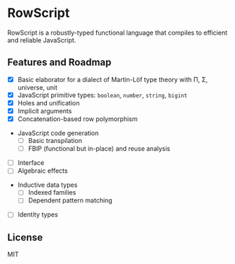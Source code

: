 # RowScript

RowScript is a robustly-typed functional language that compiles to efficient and reliable JavaScript.

## Features and Roadmap

* [x] Basic elaborator for a dialect of Martin-Löf type theory with Π, Σ, universe, unit
* [x] JavaScript primitive types: `boolean`, `number`, `string`, `bigint`
* [x] Holes and unification
* [x] Implicit arguments
* [x] Concatenation-based row polymorphism
* JavaScript code generation
    * [ ] Basic transpilation
    * [ ] FBIP (functional but in-place) and reuse analysis
* [ ] Interface
* [ ] Algebraic effects
* Inductive data types
    * [ ] Indexed families
    * [ ] Dependent pattern matching
* [ ] Identity types

## License

MIT
